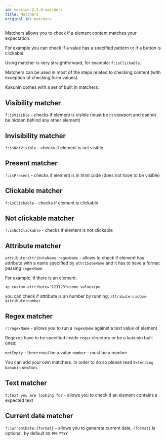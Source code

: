 ```yaml
---
id: version-2.3.0-matchers
title: Matchers
original_id: matchers
---
```


Matchers allows you to check if a element content matches your expectation.

For example you can check if a value has a specified pattern or if a button is clickable.

Using matcher is very straightforward, for example: `f:isClickable`.

Matchers can be used in most of the steps related to checking content (with exception of checking form values).

Kakunin comes with a set of built in matchers:

## Visibility matcher

`f:isVisible` - checks if element is visible (must be in viewport and cannot be hidden behind any other element)

## Invisibility matcher

`f:isNotVisible` - checks if element is not visible

## Present matcher

`f:isPresent` - checks if element is in html code (does not have to be visible)

## Clickable matcher

`f:isClickable` - checks if element is clickable

## Not clickable matcher

`f:isNotClickable` - checks if element is not clickable

## Attribute matcher

`attribute:attributeName:regexName` - allows to check if element has attribute with a name specified by `attributeName` and it has to 
have a format passing `regexName`

For example, if there is an element:

`<p custom-attribute="123123">some value</p>`

you can check if attribute is an number by running: `attribute:custom-attribute:number`

## Regex matcher

`r:regexName` - allows you to run a `regexName` against a text value of element

Regexes have to be specified inside `regex` directory or be a kakunin built ones:

`notEmpty` - there must be a value
`number` - must be a number

You can add your own matchers. In order to do so please read `Extending Kakunin` section.

## Text matcher

`t:text you are looking for` - allows you to check if an element contains a expected text

## Current date matcher

`f:currentDate:{format}` - allows you to generate current date, `{format}` is optional, by default `DD-MM-YYYY`
